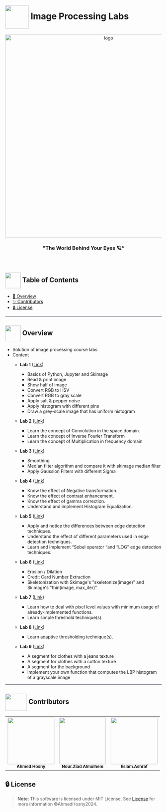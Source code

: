 <div align= >
   

# <img align=center width=75px height=75px src="https://media3.giphy.com/media/321AaGDATXT8dq4MDC/giphy.gif?cid=ecf05e47n0l7s1rnvepwnncprqabq9gvk4tf2tm0p59vgouc&rid=giphy.gif&ct=s"> Image Processing Labs


</div>
<div align="center">
   <img align="center"  width="650px" src="https://cdn.dribbble.com/users/798777/screenshots/3928976/dribbble_nyt.gif" alt="logo">


### ”The World Behind Your Eyes 🪐“
   
</div>
 
<p align="center"> 
    <br> 
</p>

## <img align= center width=50px height=50px src="https://thumbs.gfycat.com/HeftyDescriptiveChimneyswift-size_restricted.gif"> Table of Contents

- <a href ="#about"> 📙 Overview</a>
- <a href ="#contributors"> ✨ Contributors</a>
- <a href ="#license"> 🔒 License</a>
<hr style="background-color: #4b4c60"></hr>

## <img align="center"  height =50px src="https://user-images.githubusercontent.com/71986226/154076110-1233d7a8-92c2-4d79-82c1-30e278aa518a.gif"> Overview <a id = "about"></a>

<ul>
<li>
Solution of image processing course labs 
</li>
<li> Content</li>
<ul>
<li>

**Lab 1** (<a href="https://github.com/AhmedHosny2024/Image-Processing-Labs/tree/main/Lab%201">Link</a>)
<ul>
<li>Basics of Python, Jupyter and Skimage</li>
<li>Read & print image</li>
<li>Show half of image</li>
<li>Convert RGB to HSV</li>
<li>Convert RGB to gray scale</li>
<li>Apply salt & pepper noise </li>
<li>Apply histogram with different pins </li>
<li>Draw a grey-scale image that has uniform histogram</li>
</ul>
</li>
<li>

**Lab 2**  (<a href="https://github.com/AhmedHosny2024/Image-Processing-Labs/tree/main/Lab%202">Link</a>)
<ul>
<li>Learn the concept of Convolution in the space domain.</li>
<li>Learn the concept of Inverse Fourier Transform</li>
<li>Learn the concept of Multiplication in frequency domain</li>
</ul>
</li>
<li>

**Lab 3** (<a href="https://github.com/AhmedHosny2024/Image-Processing-Labs/tree/main/Lab%203">Link</a>)
<ul>
<li>Smoothing</li>
<li>Median filter algorithm and compare it with skimage median filter</li>
<li>Apply Gaussion Filters with different Sigma</li>
</ul>
</li>
</li>
<li>

**Lab 4** (<a href="https://github.com/AhmedHosny2024/Image-Processing-Labs/tree/main/Lab%204">Link</a>)
<ul>
<li>Know the effect of Negative transformation.</li>
<li>Know the effect of contrast enhancement.</li>
<li>Know the effect of gamma correction.</li>
<li>Understand and implement Histogram Equalization.</li>
</ul>
</li>
<li>

**Lab 5** (<a href="https://github.com/AhmedHosny2024/Image-Processing-Labs/tree/main/Lab%205">Link</a>)
<ul>
<li>Apply and notice the differences between edge detection techniques.</li>
<li>Understand the effect of different parameters used in edge detection
techniques.</li>
<li>Learn and implement “Sobel operator “and “LOG” edge detection
techniques.</li>
</ul>
</li>
<li>

**Lab 6**  (<a href="https://github.com/AhmedHosny2024/Image-Processing-Labs/tree/main/Lab%206">Link</a>)
<ul>
<li> Erosion / Dilation</li>
<li> Credit Card Number Extraction</li>
<li>Skeletonization with Skimage's "skeletonize(image)"  and Skimage's "thin(image, max_iter)"</li>
</ul>
</li>
<li>

**Lab 7**  (<a href="https://github.com/AhmedHosny2024/Image-Processing-Labs/tree/main/Lab%207">Link</a>)
<ul>
<li> Learn how to deal with pixel level values with minimum usage of already-implemented functions.</li>
<li>Learn simple threshold technique(s).</li>
</ul>
</li>
<li>

**Lab 8**  (<a href="https://github.com/AhmedHosny2024/Image-Processing-Labs/tree/main/Lab%208">Link</a>)
<ul>
<li> Learn adaptive thresholding technique(s).</li>
</ul>
</li>
<li>

**Lab 9** (<a href="https://github.com/AhmedHosny2024/Image-Processing-Labs/tree/main/Lab%209">Link</a>)
<ul>
<li> A segment for clothes with a jeans texture</li>
<li>A segment for clothes with a cotton texture</li>
<li>A segment for the background</li>
<li>Implement your own function that computes the LBP histogram of a grayscale image</li>
</ul>
</li>
</ul>


</ul>
<hr style="background-color: #4b4c60"></hr>


## <img  align="center" width= 70px height =55px src="https://media0.giphy.com/media/Xy702eMOiGGPzk4Zkd/giphy.gif?cid=ecf05e475vmf48k83bvzye3w2m2xl03iyem3tkuw2krpkb7k&rid=giphy.gif&ct=s"> Contributors <a id ="contributors"></a>

<table  >
  <tr>
        <td align="center"><a href="https://github.com/AhmedHosny2024"><img src="https://avatars.githubusercontent.com/u/76389601?v=4" width="150px;" alt=""/><br /><sub><b>Ahmed Hosny</b></sub></a><br /></td>
     <td align="center"><a href="https://github.com/nouralmulhem"><img src="https://avatars.githubusercontent.com/u/76218033?v=4" width="150px;" alt=""/><br /><sub><b>Nour Ziad Almulhem</b></sub></a><br /></td>
     <td align="center"><a href="https://github.com/EslamAsHhraf"><img src="https://avatars.githubusercontent.com/u/71986226?v=4" width="150px;" alt=""/><br /><sub><b>Eslam Ashraf</b></sub></a><br /></td>
  </tr>
</table>

## 🔒 License <a id ="license"></a>

> **Note**: This software is licensed under MIT License, See [License](https://github.com/AhmedHosny2024/Image-Processing-Labs/blob/main/LICENSE) for more information ©AhmedHosny2024.
